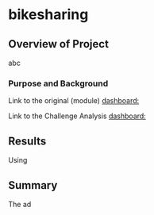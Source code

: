 # bikesharing


## Overview of Project
abc

### Purpose and Background



Link to the original (module) [dashboard:](https://public.tableau.com/app/profile/della.wong/viz/NYCCitiBikemoduleworkbook/NumberofRides?publish=yes)

Link to the Challenge Analysis [dashboard:](https://public.tableau.com/app/profile/della.wong/viz/NYCCitiBike-SharingAnalysis_16631390466630/NYCCitiBikeAnalysisstory?publish=yes)


## Results

Using 


## Summary

The ad
